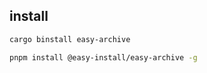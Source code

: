 ## install

```bash
cargo binstall easy-archive
```

```bash
pnpm install @easy-install/easy-archive -g
```
